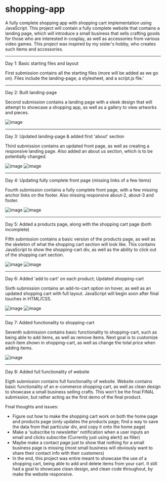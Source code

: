 # shopping-app
A fully complete shopping app with shopping cart implementation using JavaScript. This project will contain a fully complete website that contains a landing page, which will introduce a small business that sells crafting goods for those who are interested in cosplay, as well as accessories from various video games. This project was inspired by my sister's hobby, who creates such items and accessories.

-----------------------

Day 1: Basic starting files and layout

First submission contains all the starting files (more will be added as we go on). Files include the landing-page, a stylesheet, and a script.js file.'

-----------------------

Day 2: Built landing-page

Second submission contains a landing page with a sleek design that will attempt to showcase a shopping app, as well as a gallery to view artworks and pieces.

![image](https://user-images.githubusercontent.com/57778785/226154781-d019e76d-feab-4607-af64-f000d5a8c286.png)

-----------------------

Day 3: Updated landing-page & added first 'about' section

Third submission contains an updated front page, as well as creating a responsive landing page. Also added an about us section, which is to be potentially changed.

![image](https://user-images.githubusercontent.com/57778785/226502590-1d6f5694-ff73-4f39-a867-0254936ab870.png)
![image](https://user-images.githubusercontent.com/57778785/226502600-dbc27926-c592-404a-9e32-92ecbecf3345.png)

-----------------------

Day 4: Updating fully complete front page (missing links of a few items)

Fourth submission contains a fully complete front page, with a few missing anchor links on the footer. Also missing responsive about-2, about-3 and footer.

![image](https://user-images.githubusercontent.com/57778785/227698316-263ee5da-f1ef-43bb-b640-f07ccad74428.png)
![image](https://user-images.githubusercontent.com/57778785/227698329-834d14c6-3ad4-4823-9528-9246562f4bf9.png)

-----------------------

Day 5: Added a products page, along with the shopping cart page (both incomplete)

Fifth submission contains a basic version of the products page, as well as the skeleton of what the shopping cart section will look like. This contains JavaScript to show the shopping-cart div, as well as the ability to click out of the shopping cart section.

![image](https://user-images.githubusercontent.com/57778785/229006053-478a2a54-d72e-4963-9d7e-df650700ad1c.png)
![image](https://user-images.githubusercontent.com/57778785/229006085-ba1f8332-15ff-4df6-970c-316b777fa250.png)

-----------------------

Day 6: Added 'add to cart' on each product; Updated shopping-cart

Sixth submission contains an add-to-cart option on hover, as well as an updated shopping cart with full layout. JavaScript will begin soon after final touches in HTML/CSS.

![image](https://user-images.githubusercontent.com/57778785/229419215-b19e03d1-0791-4d52-b877-3247c0c50e29.png)
![image](https://user-images.githubusercontent.com/57778785/229419239-0b0b61fe-c2ba-4fb5-a496-f30321c0de6f.png)

-----------------------

Day 7: Added functionality to shopping-cart

Seventh submission contains basic functionality to shopping-cart, such as being able to add items, as well as remove items. Next goal is to customize each item shown in shopping-cart, as well as change the total price when adding items.

![image](https://user-images.githubusercontent.com/57778785/230285739-7a3695f5-d903-44ba-8932-0fb55515e6f8.png)

-----------------------

Day 8: Added full functionality of website

Eigth submission contains full functionality of website. Website contains basic functionality of an e-commerce shopping cart, as well as clean design to showcase a small business selling crafts. This won't be the final FINAL submission, but rather acting as the first demo of the final product.

Final thoughts and issues:
- Figure out how to make the shopping cart work on both the home page and products page (only updates the products page; find a way to save the data from that particular div, and copy it onto the home page)
- Make a 'subscribe to newsletter' notification when a user inputs an email and clicks subscribe (Currently just using alert() as filler)
- Maybe make a contact page just to show that nothing for a small business page is missing (most small business will obviously want to share their contact info with their customers)
- In the end, this project was entire meant to showcase the use of a shopping cart, being able to add and delete items from your cart. It still had a goal to showcase  clean design, and clean code throughout, by make the website responsive.

